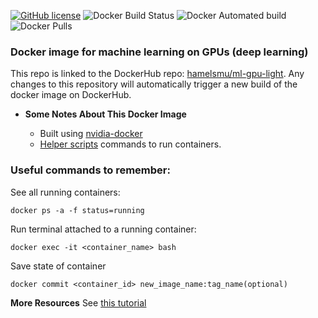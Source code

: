 [![GitHub license](https://img.shields.io/github/license/hamelsmu/docker-gpu.svg)](https://github.com/hamelsmu/docker-gpu/blob/master/LICENSE)
![Docker Build Status](https://img.shields.io/docker/build/hamelsmu/ml-gpu-light.svg)
![Docker Automated build](https://img.shields.io/docker/automated/hamelsmu/ml-gpu-light.svg)
![Docker Pulls](https://img.shields.io/docker/pulls/hamelsmu/ml-gpu-light.svg)


### Docker image for machine learning on GPUs (deep learning)

This repo is linked to the DockerHub repo: [hamelsmu/ml-gpu-light](https://hub.docker.com/r/hamelsmu/ml-gpu-light/).  Any changes to this repository will automatically trigger a new build of the docker image on DockerHub.

- **Some Notes About This Docker Image**

  - Built using [nvidia-docker](https://github.com/NVIDIA/nvidia-docker)
  - [Helper scripts](https://github.com/hamelsmu/docker-gpu-v2/tree/master/gpu) commands to run containers.

### Useful commands to remember:

  See all running containers:

  `docker ps -a -f status=running`


  Run terminal attached to a running container:

  `docker exec -it <container_name> bash`

  Save state of container

  `docker commit <container_id> new_image_name:tag_name(optional)`


  **More Resources**
  See [this tutorial](https://towardsdatascience.com/how-docker-can-help-you-become-a-more-effective-data-scientist-7fc048ef91d5)
